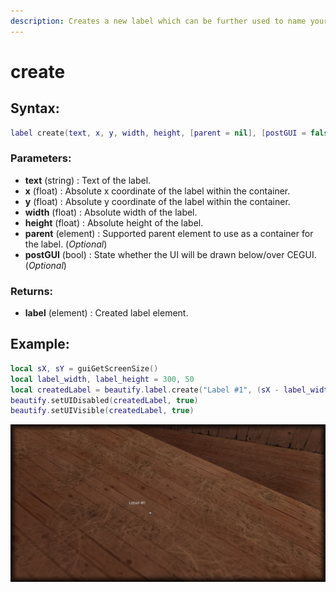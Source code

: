```yaml
---
description: Creates a new label which can be further used to name your components.
---
```


# create

## **Syntax:**

```lua
label create(text, x, y, width, height, [parent = nil], [postGUI = false])
```

### **Parameters:**

* **text** \(string\) : Text of the label.
* **x** \(float\) : Absolute x coordinate of the label within the container.
* **y** \(float\) : Absolute y coordinate of the label within the container.
* **width** \(float\) : Absolute width of the label.
* **height** \(float\) : Absolute height of the label.
* **parent** \(element\) : Supported parent element to use as a container for the label. \(_Optional_\)
* **postGUI** \(bool\) : State whether the UI will be drawn below/over CEGUI. \(_Optional_\)

### **Returns:**

* **label** \(element\) : Created label element.

## **Example:**

```lua
local sX, sY = guiGetScreenSize()
local label_width, label_height = 300, 50
local createdLabel = beautify.label.create("Label #1", (sX - label_width)/2, (sY - label_height)/2, label_width, label_height, nil, false)
beautify.setUIDisabled(createdLabel, true)
beautify.setUIVisible(createdLabel, true)
```

![](../../.gitbook/assets/createlabel.png)

